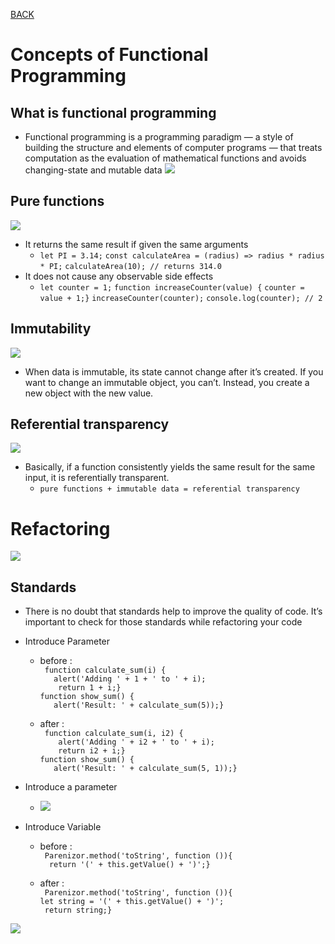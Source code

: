 [BACK](https://abdullahmou.github.io/reading-notes/)

# Concepts of Functional Programming

## What is functional programming

* Functional programming is a programming paradigm — a style of building the structure and elements of computer programs — that treats computation as the evaluation of mathematical functions and avoids changing-state and mutable data
![](https://www.leadingagile.com/wp-content/uploads/2018/02/When-functional-programming-isnt.jpg)

## Pure functions

![](https://encrypted-tbn0.gstatic.com/images?q=tbn%3AANd9GcSyOX6Lp_V_4Itx6WtKNDdIYmiHaKhbPrXz_A&usqp=CAU)
* It returns the same result if given the same arguments
  * ` let PI = 3.14; `
    ` const calculateArea = (radius) => radius * radius * PI; `
    ` calculateArea(10); // returns 314.0 `
* It does not cause any observable side effects
  * `let counter = 1;`
    `function increaseCounter(value) {`
    `counter = value + 1;}`
    `increaseCounter(counter);`
    `console.log(counter); // 2`

## Immutability

![](https://miro.medium.com/max/1200/1*mA2NV6aiBt4iVKFGqFmy5g.jpeg)
* When data is immutable, its state cannot change after it’s created. If you want to change an immutable object, you can’t. Instead, you create a new object with the new value.

## Referential transparency

![](https://edward-huang.com/images/pure-function-vs-referential-transparency/Pure%20vs%20Referential%20Transparent.png)
* Basically, if a function consistently yields the same result for the same input, it is referentially transparent.
  * ` pure functions + immutable data = referential transparency `

# Refactoring

![](https://miro.medium.com/max/1116/1*1fGgnh-krPxk4o5343J5Vg.png)

## Standards

* There is no doubt that standards help to improve the quality of code. It’s important to check for those standards while refactoring your code

* Introduce Parameter

  * before :</br>
  ` function calculate_sum(i) {`</br>
 `   alert('Adding ' + 1 + ' to ' + i);`</br>
`    return 1 + i;}`</br>
`function show_sum() {`</br>
 `   alert('Result: ' + calculate_sum(5));}`


  * after :</br>
  ` function calculate_sum(i, i2) {`</br>
`    alert('Adding ' + i2 + ' to ' + i);`</br>
`    return i2 + i;}`</br>
`function show_sum() {`</br>
`    alert('Result: ' + calculate_sum(5, 1));} `</br>


* Introduce a parameter

  * ![](https://resources.jetbrains.com/help/img/idea/2020.2/ws_js_extract_parameter_result.png)


* Introduce Variable
  * before :</br>
  ` Parenizor.method('toString', function ()){`</br>
  `  return '(' + this.getValue() + ')';}`

  * after :</br>
  ` Parenizor.method('toString', function ()){`</br>
    `let string = '(' + this.getValue() + ')';`</br>
   ` return string;}`

![](https://img1.pnghut.com/19/11/2/sMbuYaCsJq/computer-programming-javascript-code-refactoring-logo-communication.jpg)
